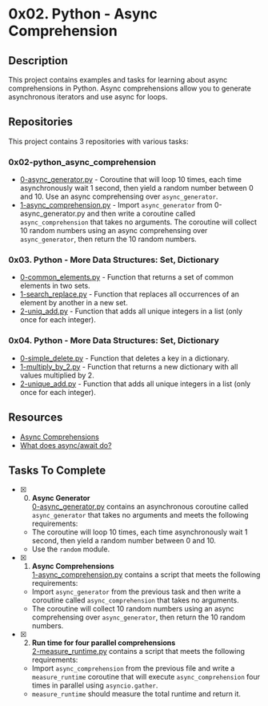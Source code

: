 # 0x02. Python - Async Comprehension

## Description
This project contains examples and tasks for learning about async comprehensions in Python. Async comprehensions allow you to generate asynchronous iterators and use async for loops.

## Repositories
This project contains 3 repositories with various tasks:

### 0x02-python_async_comprehension
- [0-async_generator.py](0-async_generator.py) - Coroutine that will loop 10 times, each time asynchronously wait 1 second, then yield a random number between 0 and 10. Use an async comprehensing over `async_generator`. 
- [1-async_comprehension.py](1-async_comprehension.py) - Import `async_generator` from 0-async_generator.py and then write a coroutine called `async_comprehension` that takes no arguments. The coroutine will collect 10 random numbers using an async comprehensing over `async_generator`, then return the 10 random numbers.

### 0x03. Python - More Data Structures: Set, Dictionary
- [0-common_elements.py](0-common_elements.py) - Function that returns a set of common elements in two sets.
- [1-search_replace.py](1-search_replace.py) - Function that replaces all occurrences of an element by another in a new set. 
- [2-uniq_add.py](2-uniq_add.py) - Function that adds all unique integers in a list (only once for each integer).

### 0x04. Python - More Data Structures: Set, Dictionary
- [0-simple_delete.py](0-simple_delete.py) - Function that deletes a key in a dictionary.
- [1-multiply_by_2.py](1-multiply_by_2.py) - Function that returns a new dictionary with all values multiplied by 2.
- [2-unique_add.py](2-unique_add.py) - Function that adds all unique integers in a list (only once for each integer).  

## Resources
* [Async Comprehensions](https://www.python.org/dev/peps/pep-0530/)
* [What does async/await do?](https://stackoverflow.com/questions/41006182/what-does-async-await-do)


## Tasks To Complete

+ [x] 0. **Async Generator**<br/>[0-async_generator.py](0-async_generator.py) contains an asynchronous coroutine called `async_generator` that takes no arguments and meets the following requirements:
  + The coroutine will loop 10 times, each time asynchronously wait 1 second, then yield a random number between 0 and 10.
  + Use the `random` module.

+ [x] 1. **Async Comprehensions**<br/>[1-async_comprehension.py](1-async_comprehension.py) contains a script that meets the following requirements:
  + Import `async_generator` from the previous task and then write a coroutine called `async_comprehension` that takes no arguments.
  + The coroutine will collect 10 random numbers using an async comprehensing over `async_generator`, then return the 10 random numbers.

+ [x] 2. **Run time for four parallel comprehensions**<br/>[2-measure_runtime.py](2-measure_runtime.py) contains a script that meets the following requirements:
  + Import `async_comprehension` from the previous file and write a `measure_runtime` coroutine that will execute `async_comprehension` four times in parallel using `asyncio.gather`.
  + `measure_runtime` should measure the total runtime and return it.

